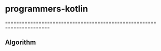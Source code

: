 # programmers-kotlin

======================================================================

## Algorithm
